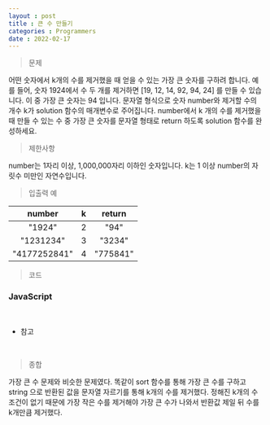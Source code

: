 ```yaml
---
layout : post
title : 큰 수 만들기
categories : Programmers
date : 2022-02-17
---
```

> 문제<br>

어떤 숫자에서 k개의 수를 제거했을 때 얻을 수 있는 가장 큰 숫자를 구하려 합니다.
예를 들어, 숫자 1924에서 수 두 개를 제거하면 [19, 12, 14, 92, 94, 24] 를 만들 수 있습니다. 이 중 가장 큰 숫자는 94 입니다.
문자열 형식으로 숫자 number와 제거할 수의 개수 k가 solution 함수의 매개변수로 주어집니다.
number에서 k 개의 수를 제거했을 때 만들 수 있는 수 중 가장 큰 숫자를 문자열 형태로 return 하도록 solution 함수를 완성하세요.

> 제한사항<br>

number는 1자리 이상, 1,000,000자리 이하인 숫자입니다.
k는 1 이상 number의 자릿수 미만인 자연수입니다.

> 입출력 예<br>

|number|k|return|
|:--:|:--:|:--:|
|"1924"|2|"94"|
|"1231234"|3|"3234"|
|"4177252841"|4|"775841"|

> 코드
### JavaScript

<script src="https://gist.github.com/kwontaehoon/e065796ccdb6146711915f4833731f83.js"></script><br>

* 참고

<br>

> 종합<br>

가장 큰 수 문제와 비슷한 문제였다. 똑같이 sort 함수를 통해 가장 큰 수를 구하고 string 으로 반환된 값을 문자열 자르기를 통해 k개의 수를 제거했다. 정해진 k개의 수 조건이 없기 때문에 가장 작은 수를 제거해야 가장 큰 수가 나와서 반환값 제일 뒤 수를 k개만큼 제거했다.

